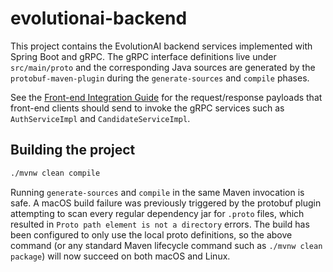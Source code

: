 # evolutionai-backend

This project contains the EvolutionAI backend services implemented with Spring Boot
and gRPC. The gRPC interface definitions live under `src/main/proto` and the
corresponding Java sources are generated by the `protobuf-maven-plugin` during the
`generate-sources` and `compile` phases.

See the [Front-end Integration Guide](docs/frontend-integration.md) for the
request/response payloads that front-end clients should send to invoke the gRPC
services such as `AuthServiceImpl` and `CandidateServiceImpl`.

## Building the project

```bash
./mvnw clean compile
```

Running `generate-sources` and `compile` in the same Maven invocation is safe. A
macOS build failure was previously triggered by the protobuf plugin attempting to
scan every regular dependency jar for `.proto` files, which resulted in `Proto path
element is not a directory` errors. The build has been configured to only use the
local proto definitions, so the above command (or any standard Maven lifecycle
command such as `./mvnw clean package`) will now succeed on both macOS and Linux.
